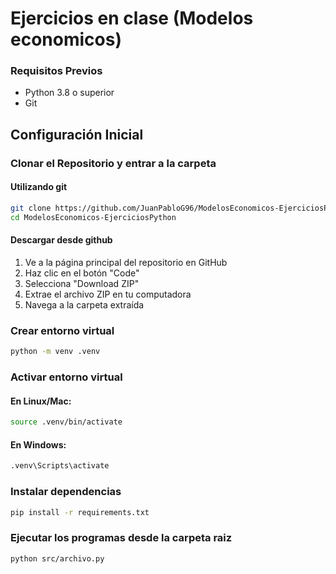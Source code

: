 # Ejercicios en clase (Modelos economicos)
### Requisitos Previos

- Python 3.8 o superior
- Git

## Configuración Inicial

### Clonar el Repositorio y entrar a la carpeta
#### Utilizando git
```bash
git clone https://github.com/JuanPabloG96/ModelosEconomicos-EjerciciosPython.git
cd ModelosEconomicos-EjerciciosPython
```

#### Descargar desde github
1. Ve a la página principal del repositorio en GitHub
2. Haz clic en el botón "Code"
3. Selecciona "Download ZIP"
4. Extrae el archivo ZIP en tu computadora
5. Navega a la carpeta extraída

### Crear entorno virtual
```bash
python -m venv .venv
```

### Activar entorno virtual
#### En Linux/Mac:
```bash
source .venv/bin/activate
```
#### En Windows:
```bash
.venv\Scripts\activate
```

### Instalar dependencias
```bash
pip install -r requirements.txt
```

### Ejecutar los programas desde la carpeta raiz
```bash
python src/archivo.py
```
